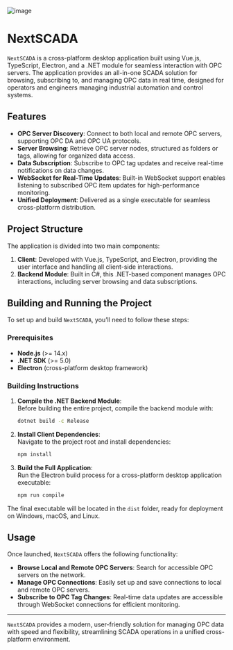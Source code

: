 ![image](https://github.com/user-attachments/assets/fbc01bbe-3171-4231-aac5-cbb8a55f061a)

# NextSCADA

`NextSCADA` is a cross-platform desktop application built using Vue.js, TypeScript, Electron, and a .NET module for seamless interaction with OPC servers. The application provides an all-in-one SCADA solution for browsing, subscribing to, and managing OPC data in real time, designed for operators and engineers managing industrial automation and control systems.

## Features

- **OPC Server Discovery**: Connect to both local and remote OPC servers, supporting OPC DA and OPC UA protocols.
- **Server Browsing**: Retrieve OPC server nodes, structured as folders or tags, allowing for organized data access.
- **Data Subscription**: Subscribe to OPC tag updates and receive real-time notifications on data changes.
- **WebSocket for Real-Time Updates**: Built-in WebSocket support enables listening to subscribed OPC item updates for high-performance monitoring.
- **Unified Deployment**: Delivered as a single executable for seamless cross-platform distribution.

## Project Structure

The application is divided into two main components:

1. **Client**: Developed with Vue.js, TypeScript, and Electron, providing the user interface and handling all client-side interactions.
2. **Backend Module**: Built in C#, this .NET-based component manages OPC interactions, including server browsing and data subscriptions.

## Building and Running the Project

To set up and build `NextSCADA`, you’ll need to follow these steps:

### Prerequisites

- **Node.js** (>= 14.x)
- **.NET SDK** (>= 5.0)
- **Electron** (cross-platform desktop framework)

### Building Instructions

1. **Compile the .NET Backend Module**:  
   Before building the entire project, compile the backend module with:
   ```bash
   dotnet build -c Release
   ```

2. **Install Client Dependencies**:  
   Navigate to the project root and install dependencies:
   ```bash
   npm install
   ```

3. **Build the Full Application**:  
   Run the Electron build process for a cross-platform desktop application executable:
   ```bash
   npm run compile
   ```

The final executable will be located in the `dist` folder, ready for deployment on Windows, macOS, and Linux.

## Usage

Once launched, `NextSCADA` offers the following functionality:

- **Browse Local and Remote OPC Servers**: Search for accessible OPC servers on the network.
- **Manage OPC Connections**: Easily set up and save connections to local and remote OPC servers.
- **Subscribe to OPC Tag Changes**: Real-time data updates are accessible through WebSocket connections for efficient monitoring.

---

`NextSCADA` provides a modern, user-friendly solution for managing OPC data with speed and flexibility, streamlining SCADA operations in a unified cross-platform environment.
